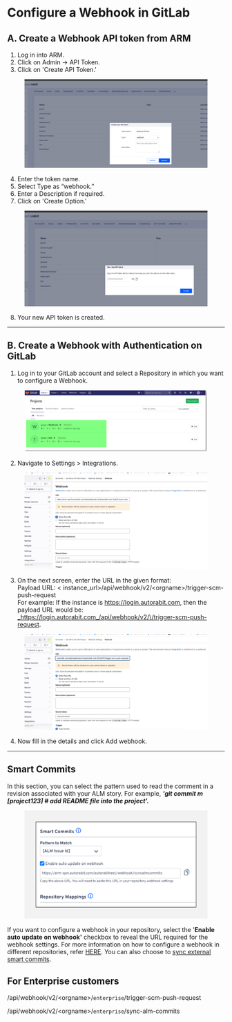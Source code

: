 # Configure a Webhook in GitLab

## A. Create a Webhook API token from ARM

1. Log in into ARM.
2. Click on Admin -> API Token.
3. Click on 'Create API Token.'

<figure><img src="../../../../../.gitbook/assets/image (31).png" alt=""><figcaption></figcaption></figure>

4. Enter the token name.
5. Select Type as “webhook.”
6. Enter a Description if required.
7. Click on 'Create Option.'&#x20;

<figure><img src="../../../../../.gitbook/assets/image (32).png" alt=""><figcaption></figcaption></figure>

8. Your new API token is created.

***

## B. Create a Webhook with Authentication on GitLab

1. Log in to your GitLab account and select a Repository in which you want to configure a Webhook.

<figure><img src="../../../../../.gitbook/assets/image (29).png" alt=""><figcaption></figcaption></figure>

2. Navigate to Settings > Integrations.

<figure><img src="../../../../../.gitbook/assets/image (28).png" alt=""><figcaption></figcaption></figure>

3. On the next screen, enter the URL in the given format: \
   Payload URL: < instance\_url>/api/webhook/v2/\<orgname>/trigger-scm-push-request\
   For example: If the instance is https://login.autorabit.com, then the payload URL would be: [_https://login.autorabit.com_/api/webhook/v2/\<orgname>/trigger-scm-push-request](https://login.autorabit.com/api/webhook/v2/%3Corgname%3E/trigger-scm-push-request).

<figure><img src="../../../../../.gitbook/assets/image (27).png" alt=""><figcaption></figcaption></figure>

4. Now fill in the details and click Add webhook.

***

## &#x20;Smart Commits

In this section, you can select the pattern used to read the comment in a revision associated with your ALM story. For example, _**'git commit m \[project123] # add README file into the project'.**_

<figure><img src="../../../../../.gitbook/assets/image (26).png" alt=""><figcaption></figcaption></figure>

If you want to configure a webhook in your repository, select the '**Enable auto update on webhook'** checkbox to reveal the URL required for the webhook settings. For more information on how to configure a webhook in different repositories, refer [HERE](file://product-guides/arm/arm-features/webhooks). You can also choose to [sync external smart commits](file://product-guides/arm/arm-features/version-control/introduction-to-version-control/version-control-repositories-summary).

## &#x20;For Enterprise customers

&#x20;/api/webhook/v2/\<orgname>/`enterprise`/trigger-scm-push-request

/api/webhook/v2/\<orgname>/`enterprise`/sync-alm-commits

&#x20;

